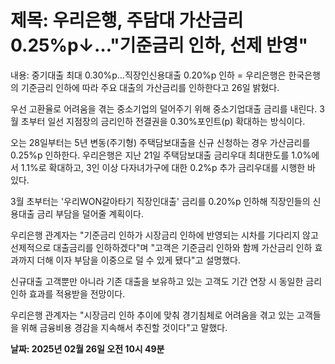 # **제목: 우리은행, 주담대 가산금리 0.25%p↓…"기준금리 인하, 선제 반영"**

  내용: 중기대출 최대 0.30%p…직장인신용대출 0.20%p 인하 = 우리은행은 한국은행의 기준금리 인하에 따라 주요 대출의 가산금리를 인하한다고 26일 밝혔다.

우선 고환율로 어려움을 겪는 중소기업의 덜어주기 위해 중소기업대출 금리를 내린다. 3월 초부터 일선 지점장의 금리인하 전결권을 0.30%포인트(p) 확대하는 방식이다.

오는 28일부터는 5년 변동(주기형) 주택담보대출을 신규 신청하는 경우 가산금리를 0.25%p 인하한다. 우리은행은 지난 21일 주택담보대출 금리우대 최대한도를 1.0%에서 1.1%로 확대하고, 3인 이상 다자녀가구에 대한 0.2%p 추가 금리우대를 시행한 바 있다.

3월 초부터는 '우리WON갈아타기 직장인대출' 금리를 0.20%p 인하해 직장인들의 신용대출 금리 부담을 덜어줄 계획이다.

우리은행 관계자는 "기준금리 인하가 시장금리 인하에 반영되는 시차를 기다리지 않고 선제적으로 대출금리를 인하하겠다"며 "고객은 기준금리 인하와 함께 가산금리 인하 효과까지 더해 이자 부담을 이중으로 덜 수 있게 됐다"고 설명했다.

신규대출 고객뿐만 아니라 기존 대출을 보유하고 있는 고객도 기간 연장 시 동일한 금리인하 효과를 적용받을 전망이다.

우리은행 관계자는 "시장금리 인하 추이에 맞춰 경기침체로 어려움을 겪고 있는 고객들을 위해 금융비용 경감을 지속해서 추진할 것이다"고 말했다.

  **날짜: 2025년 02월 26일 오전 10시 49분**